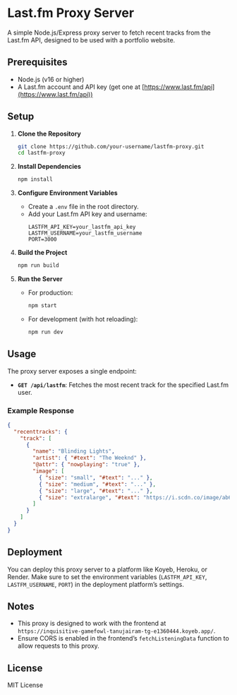# Last.fm Proxy Server

A simple Node.js/Express proxy server to fetch recent tracks from the Last.fm API, designed to be used with a portfolio website.

## Prerequisites

- Node.js (v16 or higher)
- A Last.fm account and API key (get one at [https://www.last.fm/api](https://www.last.fm/api))

## Setup

1. **Clone the Repository**
   ```bash
   git clone https://github.com/your-username/lastfm-proxy.git
   cd lastfm-proxy
   ```

2. **Install Dependencies**
   ```bash
   npm install
   ```

3. **Configure Environment Variables**
   - Create a `.env` file in the root directory.
   - Add your Last.fm API key and username:
     ```
     LASTFM_API_KEY=your_lastfm_api_key
     LASTFM_USERNAME=your_lastfm_username
     PORT=3000
     ```

4. **Build the Project**
   ```bash
   npm run build
   ```

5. **Run the Server**
   - For production:
     ```bash
     npm start
     ```
   - For development (with hot reloading):
     ```bash
     npm run dev
     ```

## Usage

The proxy server exposes a single endpoint:

- **`GET /api/lastfm`**: Fetches the most recent track for the specified Last.fm user.

### Example Response
```json
{
  "recenttracks": {
    "track": [
      {
        "name": "Blinding Lights",
        "artist": { "#text": "The Weeknd" },
        "@attr": { "nowplaying": "true" },
        "image": [
          { "size": "small", "#text": "..." },
          { "size": "medium", "#text": "..." },
          { "size": "large", "#text": "..." },
          { "size": "extralarge", "#text": "https://i.scdn.co/image/ab67616d0000b2738863bc11d2aa12b54f5aeb36" }
        ]
      }
    ]
  }
}
```

## Deployment

You can deploy this proxy server to a platform like Koyeb, Heroku, or Render. Make sure to set the environment variables (`LASTFM_API_KEY`, `LASTFM_USERNAME`, `PORT`) in the deployment platform’s settings.

## Notes

- This proxy is designed to work with the frontend at `https://inquisitive-gamefowl-tanujairam-tg-e1360444.koyeb.app/`.
- Ensure CORS is enabled in the frontend’s `fetchListeningData` function to allow requests to this proxy.

## License

MIT License